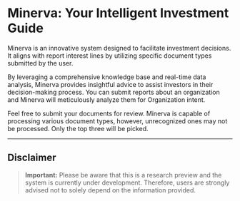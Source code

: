 # Minerva: Your Intelligent Investment Guide

Minerva is an innovative system designed to facilitate investment decisions. It aligns with report interest lines by utilizing specific document types submitted by the user.

By leveraging a comprehensive knowledge base and real-time data analysis, Minerva provides insightful advice to assist investors in their decision-making process. You can submit reports about an organization and Minerva will meticulously analyze them for Organization intent.

Feel free to submit your documents for review. Minerva is capable of processing various document types, however, unrecognized ones may not be processed. Only the top three will be picked.

---

## Disclaimer

> **Important:** Please be aware that this is a research preview and the system is currently under development. Therefore, users are strongly advised not to solely depend on the information provided.
